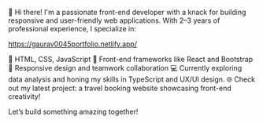 👋 Hi there! I'm a passionate front-end developer with a knack for building responsive and user-friendly web applications. With 2–3 years of professional experience, I specialize in:

https://gaurav0045portfolio.netlify.app/

🌟 HTML, CSS, JavaScript
🌟 Front-end frameworks like React and Bootstrap
🌟 Responsive design and teamwork collaboration
💻 Currently exploring data analysis and honing my skills in TypeScript and UX/UI design.
🌐 Check out my latest project: a travel booking website showcasing front-end creativity!

Let’s build something amazing together!

